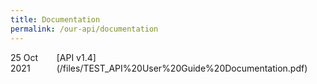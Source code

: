 ```yaml
---
title: Documentation
permalink: /our-api/documentation
---
```

<div class="container" style="display: flex;">
	<div class="date" style="flex-grow: 1;">25 Oct 2021</div>
	<div class="file" style="flex-grow: 5;">[API v1.4](/files/TEST_API%20User%20Guide%20Documentation.pdf)</div>
</div>